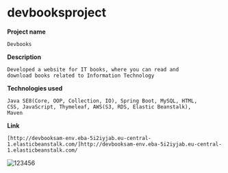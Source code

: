 # devbooksproject

**Project name**

    Devbooks
    
**Description**

    Developed a website for IT books, where you can read and
    download books related to Information Technology
    
**Technologies used**

    Java SE8(Core, OOP, Collection, IO), Spring Boot, MySQL, HTML,
    CSS, JavaScript, Thymeleaf, AWS(S3, RDS, Elastic Beanstalk),
    Maven
    
**Link**    
    
    [http://devbooksam-env.eba-5i2iyjab.eu-central-1.elasticbeanstalk.com/]http://devbooksam-env.eba-5i2iyjab.eu-central-1.elasticbeanstalk.com/
    
    
   ![123456](https://user-images.githubusercontent.com/60201287/106724696-f7aa0200-6621-11eb-980b-92cc215f5009.jpg)
